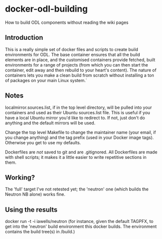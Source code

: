 # docker-odl-building
How to build ODL components without reading the wiki pages

Introduction
------------

This is a really simple set of docker files and scripts to create
build environments for ODL.  The base container ensures that all the build
elements are in place, and the customised containers provide
fetched, built environments for a range of projects (from which you
can then start the container, edit away and then rebuild to your
heart's content).  The nature of containers lets you make a clean
build from scratch without installing a ton of packages on your
main Linux system.`

Notes
-----
localmirror.sources.list, if in the top level directory, will be pulled 
into your containers and used as their Ubuntu sources.list file.  This
is useful if you have a local Ubuntu mirror you'd like to redirect to.
If not, just don't do anything and the default mirrors will be used.

Change the top level Makefile to change the maintainer name (your
email, if you change anything) and the tag prefix (used in your
Docker image tags).  Otherwise you get to use my defaults.

Dockerfiles are *not* saved to git and are .gitignored.  All 
Dockerfiles are made with shell scripts; it makes it a little easier
to write repetitive sections in them.

Working?
--------

The 'full' target I've not retested yet; the 'neutron' one (which
builds the Neutron NB alone) works fine.

Using the results
-----------------
docker run -t -i iawells/neutron
(for instance, given the default TAGPFX, to get into the 'neutron'
build environment this docker builds.  The environment contains
the build tree(s) in /build.)
